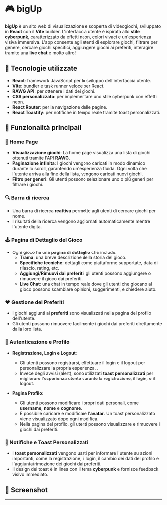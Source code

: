 # 🎮 bigUp

**bigUp** è un sito web di visualizzazione e scoperta di videogiochi, sviluppato in **React** con il **Vite** builder. L'interfaccia utente è ispirata allo **stile cyberpunk**, caratterizzato da effetti neon, colori vivaci e un'esperienza visiva immersiva. L'app consente agli utenti di esplorare giochi, filtrare per genere, cercare giochi specifici, aggiungere giochi ai preferiti, interagire tramite una **live chat** e molto altro!

## 🚀 Tecnologie utilizzate

- **React**: framework JavaScript per lo sviluppo dell'interfaccia utente.
- **Vite**: bundler e task runner veloce per React.
- **RAWG API**: per ottenere i dati dei giochi.
- **CSS personalizzato**: per implementare uno stile cyberpunk con effetti neon.
- **React Router**: per la navigazione delle pagine.
- **React Toastify**: per notifiche in tempo reale tramite toast personalizzati.



## 🧩 Funzionalità principali

### 🔄 Home Page

- **Visualizzazione giochi**: La home page visualizza una lista di giochi ottenuti tramite l'API **RAWG**.
- **Paginazione infinita**: I giochi vengono caricati in modo dinamico durante lo scroll, garantendo un'esperienza fluida. Ogni volta che l'utente arriva alla fine della lista, vengono caricati nuovi giochi.
- **Filtro per generi**: Gli utenti possono selezionare uno o più generi per filtrare i giochi.

### 🔍 Barra di ricerca

- Una barra di ricerca **reattiva** permette agli utenti di cercare giochi per nome.
- I risultati della ricerca vengono aggiornati automaticamente mentre l'utente digita.

### 🕹️ Pagina di Dettaglio del Gioco

- Ogni gioco ha una **pagina di dettaglio** che include:
  - **Trama**: una breve descrizione della storia del gioco.
  - **Specifiche tecniche**: dettagli come piattaforme supportate, data di rilascio, rating, etc.
  - **Aggiungi/Rimuovi dai preferiti**: gli utenti possono aggiungere o rimuovere il gioco dai preferiti.
  - **Live Chat**: una chat in tempo reale dove gli utenti che giocano al gioco possono scambiare opinioni, suggerimenti, e chiedere aiuto.

### ❤️ Gestione dei Preferiti

- I giochi aggiunti ai **preferiti** sono visualizzati nella pagina del profilo dell'utente.
- Gli utenti possono rimuovere facilmente i giochi dai preferiti direttamente dalla loro lista.

### 👤 Autenticazione e Profilo

- **Registrazione, Login e Logout**:
  - Gli utenti possono registrarsi, effettuare il login e il logout per personalizzare la propria esperienza.
.
  - Invece degli avvisi (alert), sono utilizzati **toast personalizzati** per migliorare l'esperienza utente durante la registrazione, il login, e il logout.
  
- **Pagina Profilo**:
  - Gli utenti possono modificare i propri dati personali, come **username**, **nome** e **cognome**.
  - È possibile caricare e modificare l'**avatar**. Un toast personalizzato viene visualizzato dopo ogni modifica.
  - Nella pagina del profilo, gli utenti possono visualizzare e rimuovere i giochi dai preferiti.

### 🧃 Notifiche e Toast Personalizzati

- I **toast personalizzati** vengono usati per informare l'utente su azioni importanti, come la registrazione, il login, il cambio dei dati del profilo e l'aggiunta/rimozione dei giochi dai preferiti.
- Il design dei toast è in linea con il tema **cyberpunk** e fornisce feedback visivo immediato.

## 📸 Screenshot



---

